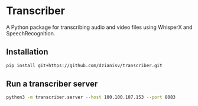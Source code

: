 # Transcriber

A Python package for transcribing audio and video files using WhisperX and SpeechRecognition.

## Installation

```sh
pip install git+https://github.com/dzianisv/transcriber.git

```

## Run a transcriber server

```sh
python3 -m transcriber.server --host 100.100.107.153 --port 8083
```
